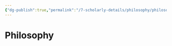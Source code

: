 ```yaml
---
{"dg-publish":true,"permalink":"/7-scholarly-details/philosophy/philosophy/","noteIcon":""}
---
```


# Philosophy

